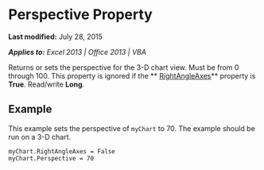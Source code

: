 
# Perspective Property

 **Last modified:** July 28, 2015

 _**Applies to:** Excel 2013 | Office 2013 | VBA_

Returns or sets the perspective for the 3-D chart view. Must be from 0 through 100. This property is ignored if the  ** [RightAngleAxes](5c34e5b4-a936-70a5-cd0c-d9a7a091e8d0.md)** property is **True**. Read/write  **Long**.


## Example

This example sets the perspective of  `myChart` to 70. The example should be run on a 3-D chart.


```
myChart.RightAngleAxes = False 
myChart.Perspective = 70
```

